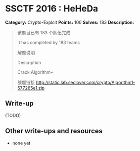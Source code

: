 # SSCTF 2016 : HeHeDa

**Category:** Crypto-Exploit
**Points:** 100
**Solves:** 183
**Description:**

> 该题目已有 183 个队伍完成
>
> It has completed by 183 teams
>
> 解题说明
>
> Description
>
>
> Crack Algorithm~
>
> 战题链接 <http://static.lab.seclover.com/crypto/Algorithm1-577265e1.zip>


## Write-up

(TODO)

## Other write-ups and resources

* none yet
